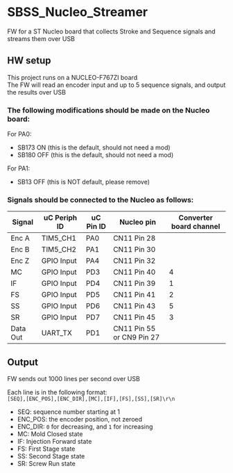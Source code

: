 # SBSS_Nucleo_Streamer

FW for a ST Nucleo board that collects Stroke and Sequence signals and streams them over USB

## HW setup

This project runs on a NUCLEO-F767ZI board<br>
The FW will read an encoder input and up to 5 sequence signals, and output the results over USB

### The following modifications should be made on the Nucleo board:

For PA0:
* SB173 ON (this is the default, should not need a mod)
* SB180 OFF (this is the default, should not need a mod)

For PA1:
* SB13 OFF (this is NOT default, please remove)

### Signals should be connected to the Nucleo as follows:

| Signal      | uC Periph ID | uC Pin ID | Nucleo pin  | Converter board channel |
| ----------- | ------------ | --------- | ----------- | ----------------------- |
| Enc A       | TIM5_CH1     | PA0       | CN11 Pin 28 | |
| Enc B       | TIM5_CH2     | PA1       | CN11 Pin 30 | |
| Enc Z       | GPIO Input   | PA4       | CN11 Pin 32 | |
| MC          | GPIO Input   | PD3       | CN11 Pin 40 | 4
| IF          | GPIO Input   | PD4       | CN11 Pin 39 | 1
| FS          | GPIO Input   | PD5       | CN11 Pin 41 | 2
| SS          | GPIO Input   | PD6       | CN11 Pin 43 | 5
| SR          | GPIO Input   | PD7       | CN11 Pin 45 | 3
| Data Out    | UART_TX      | PD1       | CN11 Pin 55 or CN9 Pin 27

## Output

FW sends out 1000 lines per second over USB<br>

Each line is in the following format:<br>
```[SEQ],[ENC_POS],[ENC_DIR],[MC],[IF],[FS],[SS],[SR]\r\n```<br>
* SEQ: sequence number starting at 1
* ENC_POS: the encoder position, not zeroed
* ENC_DIR: `0` for decreasing, and `1` for increasing
* MC: Mold Closed state
* IF: Injection Forward state
* FS: First Stage state
* SS: Second Stage state
* SR: Screw Run state
